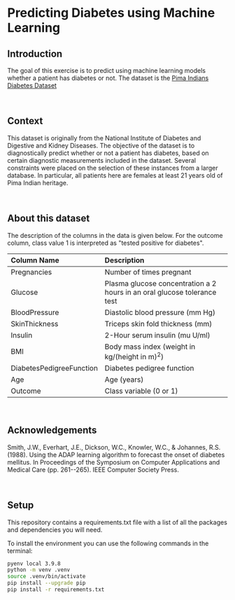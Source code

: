 # Predicting Diabetes using Machine Learning


## Introduction

The goal of this exercise is to predict using machine learning models whether a patient has diabetes or not. The dataset is the [Pima Indians Diabetes Dataset](https://www.kaggle.com/datasets/uciml/pima-indians-diabetes-database)

<br>

## Context

This dataset is originally from the National Institute of Diabetes and Digestive and Kidney Diseases. The objective of the dataset is to diagnostically predict whether or not a patient has diabetes, based on certain diagnostic measurements included in the dataset. Several constraints were placed on the selection of these instances from a larger database. In particular, all patients here are females at least 21 years old of Pima Indian heritage.

<br>

## About this dataset
The description of the columns in the data is given below. For the outcome column, class value 1 is interpreted as "tested positive for diabetes".

|Column Name| Description|
|:------------|:------------|
|Pregnancies|Number of times pregnant|
|Glucose|Plasma glucose concentration a 2 hours in an oral glucose tolerance test|
|BloodPressure|Diastolic blood pressure (mm Hg)|
|SkinThickness|Triceps skin fold thickness (mm)|
|Insulin|2-Hour serum insulin (mu U/ml)|
|BMI|Body mass index (weight in kg/(height in m)$^2$)|
|DiabetesPedigreeFunction| Diabetes pedigree function|
|Age| Age (years)|
|Outcome|Class variable (0 or 1) |

<br>

## Acknowledgements
Smith, J.W., Everhart, J.E., Dickson, W.C., Knowler, W.C., & Johannes, R.S. (1988). Using the ADAP learning algorithm to forecast the onset of diabetes mellitus. In Proceedings of the Symposium on Computer Applications and Medical Care (pp. 261--265). IEEE Computer Society Press.


<br>

## Setup

This repository contains a requirements.txt file with a list of all the packages and dependencies you will need. 

To install the environment you can use the following commands in the terminal:
```zsh
pyenv local 3.9.8
python -m venv .venv
source .venv/bin/activate
pip install --upgrade pip
pip install -r requirements.txt
```

